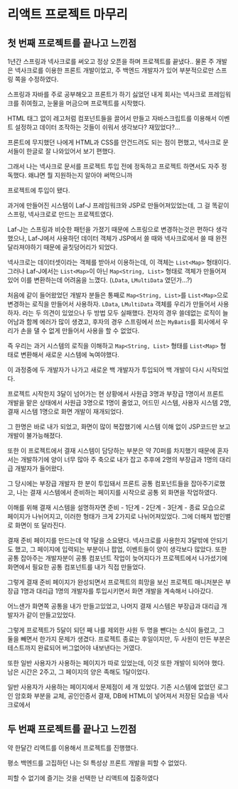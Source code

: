 # 리액트 프로젝트 마무리

## 첫 번째 프로젝트를 끝나고 느낀점

1년간 스프링과 넥사크로를 써오고 정상 오픈을 하며 프로젝트를 끝냈다.. 물론 주 개발은 넥사크로를 이용한 프론트 개발이었고, 주 백엔드 개발자가 있어 부분적으로만 스프링 쪽을 수정하였다.

스프링과 자바를 주로 공부해오고 프론트가 하기 싫었던 내게 회사는 넥사크로 프레임워크를 쥐여줬고, 눈물을 머금으며 프로젝트를 시작했다.

HTML 태그 없이 레고처럼 컴포넌트들을 끌어서 만들고 자바스크립트를 이용해서 이벤트 설정하고 데이터 조작하는 것들이 쉬워서 생각보다? 재밌었다?...

프론트에 무지했던 나에게 HTML과 CSS를 안건드려도 되는 점이 편했고, 넥사크로 문서들이 한글로 잘 나와있어서 보기 편했다.

그래서 나는 넥사크로 문서를 프로젝트 투입 전에 정독하고 프로젝트 하면서도 자주 정독했다. 왜냐면 뭘 지원하는지 알아야 써먹으니까

프로젝트에 투입이 됐다.

과거에 만들어진 시스템이 Laf-J 프레임워크와 JSP로 만들어져있었는데, 그 걸 똑같이 스프링, 넥사크로로 만드는 프로젝트였다.

Laf-J는 스프링과 비슷한 패턴을 가졌기 때문에 스프링으로 변경하는것은 편하다 생각했으나, Laf-J에서 사용하던 데이터 객체가 JSP에서 쓸 때와 넥사크로에서 쓸 때 완전 달라져야하기 때문에 골칫덩어리가 되었다.

넥사크로는 데이터셋이라는 객체를 받아서 이용하는데, 이 객체는 `List<Map>` 형태이다. 그러나 Laf-J에서는 `List<Map>`이 아닌 `Map<String, List>` 형태로 객체가 만들어져있어 이를 변환하는데 어려움을 느꼈다. (`LData`, `LMultiData` 였던가...?)

처음에 같이 들어왔었던 개발자 분들은 통째로 `Map<String, List>`를 `List<Map>`으로 변경하는 로직을 만들어서 사용하자. `LData`, `LMultiData` 객체를 우리가 만들어서 사용하자. 라는 두 의견이 있었으나 두 방법 모두 실패했다. 전자의 경우 쓸데없는 로직이 늘어남과 함께 에러가 많이 생겼고, 후자의 경우 스프링에서 쓰는 `MyBatis`를 회사에서 우리가 손을 댈 수 없게 만들어서 사용을 할 수 없었다.

즉 우리는 과거 시스템의 로직을 이해하고 `Map<String, List>` 형태를 `List<Map>` 형태로 변환해서 새로운 시스템에 녹여야했다.

이 과정중에 두 개발자가 나가고 새로운 백 개발자가 투입되어 백 개발이 다시 시작되었다.

프로젝트 시작한지 3달이 넘어가는 현 상황에서 사원급 3명과 부장급 1명이서 프론트 개발을 맡은 상태에서 사원급 3명으로 1명이 줄었고, 어드민 시스템, 사용자 시스템 2명, 결재 시스템 1명으로 화면 개발이 재개되었다.

그 한명은 바로 내가 되었고, 화면이 많이 복잡했기에 시스템 이해 없이 JSP코드만 보고 개발이 불가능해졌다.

또한 이 프로젝트에서 결재 시스템이 담당하는 부분은 약 70퍼를 차지했기 때문에 혼자서는 개발하기에 양이 너무 많아 주 축으로 내가 잡고 추후에 2명의 부장급과 1명의 대리급 개발자가 들어왔다.

그 당시에는 부장급 개발자 한 분이 투입돼서 프론트 공통 컴포넌트들을 잡아주기로했고, 나는 결재 시스템에서 준비하는 페이지를 시작으로 공통 외 화면을 작업하였다.

이해를 위해 결재 시스템을 설명하자면 준비 - 1단계 - 2단계 - 3단계 - 종료 모습으로 페이지가 나뉘어지고, 이러한 형태가 크게 2가지로 나뉘어져있었다. 그에 더해져 법인별로 화면이 또 달라진다.

결재 준비 페이지를 만드는데 약 1달을 소요됐다. 넥사크로를 사용한지 3달밖에 안되기도 했고, 그 페이지에 입력되는 부분이나 팝업, 이벤트들이 양이 생각보다 많았다. 또한 공통 잡아주는 개발자분이 공통 컴포넌트 작업이 늦어지다가 프로젝트에서 나가셨기에 화면에서 필요한 공통 컴포넌트를 내가 직접 만들었다.

그렇게 결재 준비 페이지가 완성되면서 프로젝트의 희망을 보신 프로젝트 매니저분은 부장급 1명과 대리급 1명의 개발자를 투입시키면서 화면 개발을 계속해서 나아갔다.

어느샌가 화면쪽 공통을 내가 만들고있었고, 나머지 결재 시스템은 부장급과 대리급 개발자가 같이 만들고있었다.

그렇게 프로젝트가 5달이 되던 째 나를 제외한 사원 두 명을 뺀다는 소식이 들렸고, 그 둘을 빼면서 한가지 문제가 생겼다. 프로젝트 종료는 후일이지만, 두 사원이 만든 부분은 테스트까지 완료되어 버그없어야 내보낸다는 거였다.

또한 일반 사용자가 사용하는 페이지가 따로 있었는데, 이것 또한 개발이 되어야 했다. 남은 시간은 2주고, 그 페이지의 양은 족해도 1달이었다.

일반 사용자가 사용하는 페이지에서 문제점이 세 개 있었다. 기존 시스템에 없었던 로그인 암호화 부분을 교체, 공인인증서 결재, DB에 HTML이 넣어져서 저장된 모습을 넥사크로에서

## 두 번째 프로젝트를 끝나고 느낀점

약 한달간 리액트를 이용해서 프로젝트를 진행했다.

평소 백엔드를 고집하던 나는 SI 특성상 프론트 개발을 피할 수 없었다.

피할 수 없기에 즐기는 것을 선택한 난 리액트에 집중하였다
